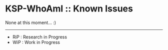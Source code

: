 # KSP-WhoAmI :: Known Issues

None at this moment... :)

- - -

* RiP : Research in Progress
* WiP : Work in Progress
